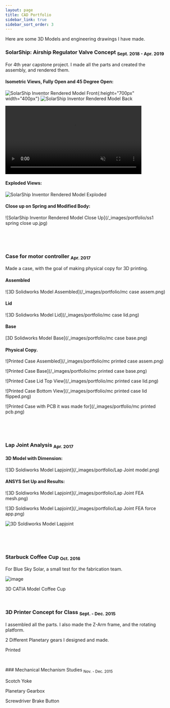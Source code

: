 ```yaml
---
layout: page
title: CAD Portfolio
sidebar_link: true
sidebar_sort_order: 3
---
```


Here are some 3D Models and engineering drawings I have made.

### SolarShip: Airship Regulator Valve Concept <sub> Sept. 2018 - Apr. 2019 </sub>
For 4th year capstone project. I made all the parts and created the assembly, and rendered them.

#### Isometric Views, Fully Open and 45 Degree Open:

![SolarShip Inventor Rendered Model Front](/_images/portfolio/ss1assemFullOpen.PNG "SolarShip Inventor Rendered Model Front"){:height="700px" width="400px"}
![SolarShip Inventor Rendered Model Back](/_images/portfolio/ss1-45openBackBiew.PNG "SolarShip Inventor Rendered Model Back")

<a href="https://gyazo.com/415405b4618acde840b53b577b668791"><video alt="Valve Opening" width="425" muted loop playsinline controls><source src="https://i.gyazo.com/415405b4618acde840b53b577b668791.mp4" type="video/mp4" /></video></a>

#### Exploded Views:

![SolarShip Inventor Rendered Model Exploded](/_images/portfolio/ss1-exploded.PNG)

#### Close up on Spring and Modified Body:

![SolarShip Inventor Rendered Model Close Up](/_images/portfolio/ss1 spring close up.jpg)

<p>&nbsp;</p> 
<p>&nbsp;</p> 

### Case for motor controller <sub> Apr. 2017 </sub>
Made a case, with the goal of making physical copy for 3D printing.

#### Assembled

![3D Solidworks Model Assembled](/_images/portfolio/mc case assem.png)

#### Lid

![3D Solidworks Model Lid](/_images/portfolio/mc case lid.png)

#### Base

[3D Solidworks Model Base](/_images/portfolio/mc case base.png)

#### Physical Copy.

![Printed Case Assembled](/_images/portfolio/mc printed case assem.png)

![Printed Case Base](/_images/portfolio/mc printed case base.png)

![Printed Case Lid Top View](/_images/portfolio/mc printed case lid.png)

![Printed Case Bottom View](/_images/portfolio/mc printed case lid flipped.png)

![Printed Case with PCB it was made for](/_images/portfolio/mc printed pcb.png)

<p>&nbsp;</p> 
<p>&nbsp;</p> 

### Lap Joint Analysis <sub> Apr. 2017 </sub>

#### 3D Model with Dimension:

![3D Soldiworks Model Lapjoint](/_images/portfolio/Lap Joint model.png)

#### ANSYS Set Up and Results:

![3D Soldiworks Model Lapjoint](/_images/portfolio/Lap Joint FEA mesh.png)

![3D Soldiworks Model Lapjoint](/_images/portfolio/Lap Joint FEA force app.png)

![3D Soldiworks Model Lapjoint](/_images/portfolio/Lap-Joint-FEA-results.png)

<p>&nbsp;</p> 
<p>&nbsp;</p> 

### Starbuck Coffee Cup <sub> Oct. 2016 </sub>
For Blue Sky Solar, a small test for the fabrication team.

![image](/_images/portfolio/coffee-cup.PNG "pls work")

3D CATIA Model Coffee Cup
<p>&nbsp;</p> 

### 3D Printer Concept for Class <sub> Sept. - Dec. 2015 </sub>
I assembled all the parts. I also made the Z-Arm frame, and the rotating platform.

2 Different Planetary gears I designed and made.

Printed

<p>&nbsp;</p> 
### Mechanical Mechanism Studies <sub> Nov. - Dec. 2015 </sub>

Scotch Yoke

Planetary Gearbox

Screwdriver Brake Button
